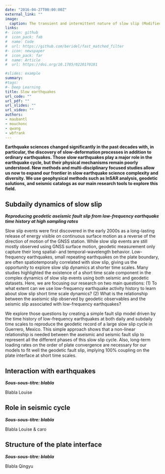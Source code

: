 ```yaml
---
date: "2016-04-27T00:00:00Z"
external_link: ""
image:
  caption: The transient and intermittent nature of slow slip (Modified from Jolivet & Frank, 2020)
links:
#- icon: github
#  icon_pack: fab
#  name: Code
#  url: https://github.com/beridel/fast_matched_filter
#- icon: newspaper
#  icon_pack: far
#  name: Article
#  url: https://doi.org/10.1785/0220170181

#slides: example
summary:
#tags:
#- Deep Learning
title: Slow earthquakes
url_code: ""
url_pdf: ""
url_slides: ""
url_video: ""
authors:
- maubantl
- mouchonc
- qwang
- wbfrank
---
```


**Earthquake sciences changed significantly in the past decades with, in particular, the discovery of slow-deformation processes in addition to ordinary earthquakes.  Those slow earthquakes play a major role in the earthquake cycle, but their physical mechanisms remain poorly understood. New methods and multi-disciplinary focused studies allow us now to expand our frontier in slow earthquake science complexity and diversity. We use geophysical methods such as InSAR analysis, geodetic solutions, and seismic catalogs as our main research tools to explore this field.**

## Subdaily dynamics of slow slip
**_Reproducing geodetic aseismic fault slip from low-frequency earthquake time history at high sampling rates_**

Slow slip events were first discovered in the early 2000s as a long-lasting release of energy visible on continuous surface motion as a reverse of the direction of motion of the GNSS station. While slow slip events are still mostly observed using GNSS surface motion, geodetic measurement only capture their long spatial- and temporal-wavelength behavior. Low-frequency earthquakes, small repeating earthquakes on the plate boundary, are often spatiotemporally correlated with slow slip, giving us the opportunity to explore slow slip dynamics at shorter time scales. Many studies highlighted the existence of a short time scale component in the complex dynamics of slow slip events using both seismic and geodetic datasets. Here, we are focusing our research on two main questions: (1) To what extent can we use low-frequency earthquake activity history to learn about slow slip short time scale dynamics? (2) What is the relationship between the aseismic slip observed by geodetic observables and the seismic slip associated with low-frequency earthquakes?


We explore those questions by creating a simple fault slip model driven by the time history of low-frequency earthquakes at both daily and subdaily time scales to reproduce the geodetic record of a large slow slip cycle in Guerrero, Mexico. This simple approach shows that a non-linear relationship is needed between the aseismic and seismic fault slip to represent all the different phases of this slow slip cycle. Also, long-term loading rates on the order of plate convergence are necessary for our models to fit well the geodetic fault slip, implying 100% coupling on the plate interface at short time scales.



## Interaction with earthquakes
**_Sous-sous-titre: blabla_**

Blabla Louise

## Role in seismic cycle
**_Sous-sous-titre: blabla_**

Blabla Louise & caro

## Structure of the plate interface
**_Sous-sous-titre: blabla_**

Blabla Qingyu
